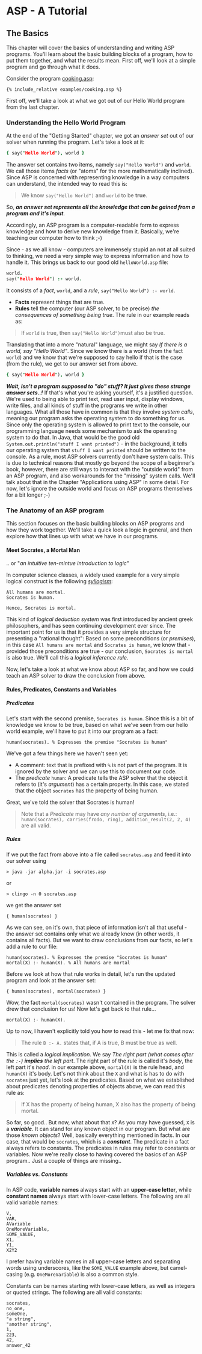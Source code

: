 # ASP - A Tutorial

## The Basics

This chapter will cover the basics of understanding and writing ASP programs. You'll learn about the basic building blocks of a program, how to put them together, and what the results mean. First off, we'll look at a simple program and go through what it does.

Consider the program [cooking.asp](examples/cooking.asp):
```
{% include_relative examples/cooking.asp %}
```



First off, we'll take a look at what we got out of our Hello World program from the last chapter.
### Understanding the Hello World Program
At the end of the "Getting Started" chapter, we got an _answer set_ out of our solver when running the program. Let's take a look at it:
```prolog
{ say("Hello World"), world }
```
The answer set contains two items, namely `say("Hello World")` and `world`. We call those items _facts_ (or "atoms" for the more mathematically inclined). Since ASP is concerned with representing knowledge in a way computers can understand, the intended way to read this is:
> We know `say("Hello World")` and `world` to be **true**.

So, _**an answer set represents all the knowledge that can be gained from a program and it's input**_.

Accordingly, an ASP program is a computer-readable form to express knowledge and how to derive new knowledge from it. Basically, we're teaching our computer how to think ;-)

Since - as we all know - computers are immensely stupid an not at all suited to thinking, we need a very simple way to express information and how to handle it. This brings us back to our good old `helloWorld.asp` file:
```prolog
world.
say("Hello World") :- world.
```
It consists of a _fact_, `world`, and a _rule_, `say("Hello World") :- world`.

- **Facts** represent things that are true. 
- **Rules** tell the computer (our ASP solver, to be precise) _the consequences of something being true_. 
The rule in our example reads as:
> If `world` is true, then `say("Hello World")`must also be true. 

Translating that into a more "natural" language, we might say _If there is a world, say "Hello World"_.
Since we know there is a world (from the fact `world`) and we know that we're supposed to say hello if that is the case (from the rule), we get to our answer set from above.
```prolog
{ say("Hello World"), world }
```

**_Wait, isn't a program supposed to "do" stuff? It just gives these strange answer sets..!_** 
If that's what you're asking yourself, it's a justified question. We're used to being able to print text, read user input, display windows, write files, and all kinds of stuff in the programs we write in other languages. What all those have in common is that they involve _system calls_, meaning our program asks the operating system to do something for us. Since only the operating system is allowed to print text to the console, our programming language needs some mechanism to ask the operating system to do that. In Java, that would be the good old `System.out.println("stuff I want printed")` - in the background, it tells our operating system that `stuff I want printed` should be written to the console. As a rule, most ASP solvers currently don't have system calls. This is due to technical reasons that mostly go beyond the scope of a beginner's book, however, there are still ways to interact with the "outside world" from an ASP program, and also workarounds for the "missing" system calls. We'll talk about that in the Chapter "Applications using ASP" in some detail. For now, let's ignore the outside world and focus on ASP programs themselves for a bit longer ;-)

### The Anatomy of an ASP program

This section focuses on the basic building blocks on ASP programs and how they work together. We'll take a quick look a logic in general, and then explore how that lines up with what we have in our programs.

#### Meet Socrates, a Mortal Man 

.. or "_an intuitive ten-mintue introduction to logic_"

In computer science classes, a widely used example for a very simple logical construct is the following [_syllogism_](https://en.wikipedia.org/wiki/Syllogism):
```
All humans are mortal.
Socrates is human.

Hence, Socrates is mortal.
```
This kind of _logical deduction system_ was first introduced by ancient greek philosophers, and has seen continuing development ever since. The important point for us is that it provides a very simple structure for presenting a "rational thought": Based on some preconditions (or _premises_), in this case `All humans are mortal` and `Socrates is human`, we know that - provided those preconditions are true - our conclusion, `Socrates is mortal` is also true. We'll call this a _logical inference rule_.

Now, let's take a look at what we know about ASP so far, and how we could teach an ASP solver to draw the conclusion from above.

#### Rules, Predicates, Constants and Variables

##### Predicates

Let's start with the second premise, `Socrates is human`. Since this is a bit of knowledge we know to be true, based on what we've seen from our hello world example, we'll have to put it into our program as a fact:
```
human(socrates). % Expresses the premise "Socrates is human"
```
We've got a few things here we haven't seen yet:

- A comment: text that is prefixed with `%` is not part of the program. It is ignored by the solver and we can use this to document our code.
- The _predicate_ `human`: A predicate tells the ASP solver that the object it refers to (it's _argument_) has a certain property. In this case, we stated that the object `socrates` has the property of being human.

Great, we've told the solver that Socrates is human! 

> Note that a *Predicate* may have *any number of arguments*, i.e.:
> `human(socrates), carries(frodo, ring), addition_result(2, 2, 4)` are all valid.

##### Rules
If we put the fact from above into a file called `socrates.asp` and feed it into our solver using
```
> java -jar alpha.jar -i socrates.asp
```
or
```
> clingo -n 0 socrates.asp
```
we get the answer set
```
{ human(socrates) }
```

As we can see, on it's own, that piece of information isn't all that useful - the answer set contains only what we already knew (in other words, it contains all facts). But we want to draw conclusions from our facts, so let's add a rule to our file:
```
human(socrates). % Expresses the premise "Socrates is human"
mortal(X) :- human(X). % All humans are mortal
```
Before we look at how that rule works in detail, let's run the updated program and look at the answer set:
```
{ human(socrates), mortal(socrates) }
```
Wow, the fact `mortal(socrates)` wasn't contained in the program. The solver drew that conclusion for us!
Now let's get back to that rule...
```
mortal(X) :- human(X).
```
Up to now, I haven't explicitly told you how to read this - let me fix that now:
> The rule `B :- A.` states that, if A is true, B must be true as well.

This is called a _logical implication_. We say _The right part (what comes after the `:-`) **implies** the left part_. The right part of the rule is called it's _body_, the left part it's _head_.
in our example above, `mortal(X)` is the rule head, and `human(X)` it's body.
Let's not think about the `X` and what is has to do with `socrates` just yet, let's look at the predicates.
Based on what we established about predicates denoting properties of objects above, we can read this rule as:
> If X has the property of being human, X also has the property of being mortal.

So far, so good.. But now, what about that `X`? As you may have guessed, `X` is a _**variable**_. It can stand for any known object in our program. But what are those _known objects_? Well, basically everything mentioned in facts.
In our case, that would be `socrates`, which is a _**constant**_. The predicate in a fact always refers to constants. The predicates in rules may refer to constants or variables. Now we're really close to having covered the basics of an ASP program.. Just a couple of things are missing..

##### Variables vs. Constants

In ASP code, **variable names** always start with an **upper-case letter**, while **constant names** always start with lower-case letters.
The following are all valid variable names:
```
V,
VAR,
AVariable
OneMoreVariable,
SOME_VALUE,
X1,
Y1,
X2Y2
```
I prefer having variable names in all upper-case letters and separating words using underscores, like the `SOME_VALUE` example above, but camel-casing (e.g. `OneMoreVariable`) is also a common style.

Constants can be names starting with lower-case letters, as well as integers or quoted strings. The following are all valid constants:
```
socrates,
no_one,
someOne,
"a string",
"another string",
1,
223,
42,
answer_42
```
